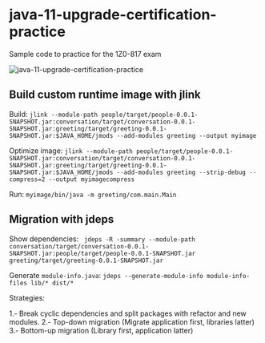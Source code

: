 # java-11-upgrade-certification-practice

Sample code to practice for the 1Z0-817 exam

![java-11-upgrade-certification-practice](https://github.com/earth001/java-11-upgrade-certification-practice/workflows/java-11-upgrade-certification-practice/badge.svg)

## Build custom runtime image with jlink

Build: `jlink --module-path people/target/people-0.0.1-SNAPSHOT.jar:conversation/target/conversation-0.0.1-SNAPSHOT.jar:greeting/target/greeting-0.0.1-SNAPSHOT.jar:$JAVA_HOME/jmods --add-modules greeting --output myimage`

Optimize image: `jlink --module-path people/target/people-0.0.1-SNAPSHOT.jar:conversation/target/conversation-0.0.1-SNAPSHOT.jar:greeting/target/greeting-0.0.1-SNAPSHOT.jar:$JAVA_HOME/jmods --add-modules greeting --strip-debug --compress=2 --output myimagecompress` 

Run: `myimage/bin/java -m greeting/com.main.Main`

## Migration with jdeps

Show dependencies: ` jdeps -R -summary --module-path conversation/target/conversation-0.0.1-SNAPSHOT.jar:people/target/people-0.0.1-SNAPSHOT.jar greeting/target/greeting-0.0.1-SNAPSHOT.jar`

Generate `module-info.java`: `jdeps --generate-module-info module-info-files lib/* dist/*`

Strategies:

1.- Break cyclic dependencies and split packages with refactor and new modules. 
2.- Top-down migration (Migrate application first, libraries latter)
3.- Bottom-up migration (Library first, application latter)